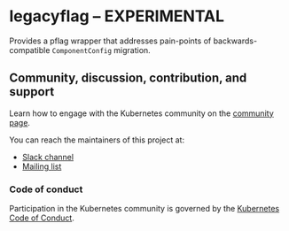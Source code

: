 # legacyflag – EXPERIMENTAL

Provides a pflag wrapper that addresses pain-points of backwards-compatible `ComponentConfig` migration.

## Community, discussion, contribution, and support

Learn how to engage with the Kubernetes community on the [community page](http://kubernetes.io/community/).

You can reach the maintainers of this project at:

- [Slack channel](https://kubernetes.slack.com/messages/wg-component-standard)
- [Mailing list](https://groups.google.com/forum/#!forum/kubernetes-wg-component-standard)

### Code of conduct

Participation in the Kubernetes community is governed by the [Kubernetes Code of Conduct](code-of-conduct.md).
